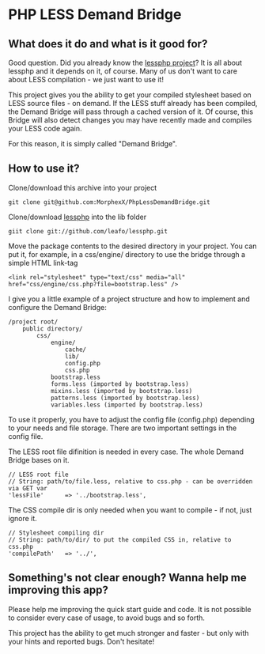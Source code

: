 # PHP LESS Demand Bridge


## What does it do and what is it good for?

Good question. Did you already know the [lessphp project](https://github.com/leafo/lessphp)?
It is all about lessphp and it depends on it, of course. Many of us don't want to care about LESS compilation - we just want to use it!

This project gives you the ability to get your compiled stylesheet based on LESS source files - on demand.
If the LESS stuff already has been compiled, the Demand Bridge will pass through a cached version of it.
Of course, this Bridge will also detect changes you may have recently made and compiles your LESS code again.

For this reason, it is simply called "Demand Bridge".

## How to use it?

Clone/download this archive into your project

	git clone git@github.com:MorphexX/PhpLessDemandBridge.git
	
Clone/download [lessphp](https://github.com/leafo/lessphp) into the lib folder

	giit clone git://github.com/leafo/lessphp.git

Move the package contents to the desired directory in your project.
You can put it, for example, in a css/engine/ directory to use the bridge through a simple HTML link-tag

	<link rel="stylesheet" type="text/css" media="all"  href="css/engine/css.php?file=bootstrap.less" />

I give you a little example of a project structure and how to implement and configure the Demand Bridge:

	/project root/
		public directory/
			css/
				engine/
					cache/
					lib/
					config.php
					css.php
				bootstrap.less
				forms.less (imported by bootstrap.less)
				mixins.less (imported by bootstrap.less)
				patterns.less (imported by bootstrap.less)
				variables.less (imported by bootstrap.less)

To use it properly, you have to adjust the config file (config.php) depending to your needs and file storage.
There are two important settings in the config file.

The LESS root file difinition is needed in every case. The whole Demand Bridge bases on it.

    // LESS root file
    // String: path/to/file.less, relative to css.php - can be overridden via GET var
    'lessFile'		=> '../bootstrap.less',

The CSS compile dir is only needed when you want to compile - if not, just ignore it.

    // Stylesheet compiling dir
    // String: path/to/dir/ to put the compiled CSS in, relative to css.php
    'compilePath' 	=> '../',

## Something's not clear enough? Wanna help me improving this app?

Please help me improving the quick start guide and code. 
It is not possible to consider every case of usage, to avoid bugs and so forth.

This project has the ability to get much stronger and faster - but only with your hints and reported bugs. Don't hesitate!
